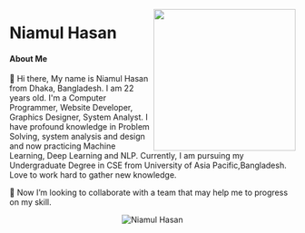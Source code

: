 <a target="_blank" href="https://shunjid.github.io"><img width="250" align="right" src="https://www.mastersoftwaresolutions.com/wp-content/uploads/2014/08/bnr-1.png">
</a>

# Niamul Hasan

#### About Me

👋 Hi there, My name is Niamul Hasan from Dhaka, Bangladesh. I am 22 years old. I'm a Computer Programmer, Website Developer, Graphics Designer, System Analyst. I have profound knowledge in Problem Solving, system analysis and design and now practicing Machine Learning, Deep Learning and NLP. Currently, I am pursuing my Undergraduate Degree in CSE from University of Asia Pacific,Bangladesh. Love to work hard to gather new knowledge.



👯 Now I’m looking to collaborate with a team that may help me to progress on my skill.


<p align="center"> <img src="https://github-readme-stats.vercel.app/api?username=niamul64&show_icons=true&theme=synthwave" alt="Niamul Hasan" /> <h1>
<!-- theme=radical :: " dark, radical, merko, gruvbox, tokyonight, onedark, cobalt, synthwave, highcontrast, dracula"
**niamul64/niamul64** is a ✨ _special_ ✨ repository because its `README.md` (this file) appears on your GitHub profile.

Here are some ideas to get you started:

- 🔭 I’m currently working on ...
- 🌱 I’m currently learning ...

- 🤔 I’m looking for help with ...
- 💬 Ask me about ...
- 📫 How to reach me: ...
- 😄 Pronouns: ...
- ⚡ Fun fact: ...
-->
